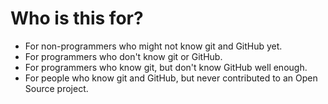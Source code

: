 # Who is this for?

* For non-programmers who might not know git and GitHub yet.
* For programmers who don't know git or GitHub.
* For programmers who know git, but don't know GitHub well enough.
* For people who know git and GitHub, but never contributed to an Open Source project.

